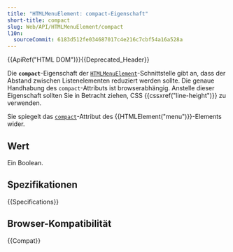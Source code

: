 ```yaml
---
title: "HTMLMenuElement: compact-Eigenschaft"
short-title: compact
slug: Web/API/HTMLMenuElement/compact
l10n:
  sourceCommit: 6183d512fe034687017c4e216c7cbf54a16a528a
---
```


{{ApiRef("HTML DOM")}}{{Deprecated_Header}}

Die **`compact`**-Eigenschaft der [`HTMLMenuElement`](/de/docs/Web/API/HTMLMenuElement)-Schnittstelle gibt an, dass der Abstand zwischen Listenelementen reduziert werden sollte. Die genaue Handhabung des `compact`-Attributs ist browserabhängig. Anstelle dieser Eigenschaft sollten Sie in Betracht ziehen, CSS {{cssxref("line-height")}} zu verwenden.

Sie spiegelt das [`compact`](/de/docs/Web/HTML/Reference/Elements/menu#compact)-Attribut des {{HTMLElement("menu")}}-Elements wider.

## Wert

Ein Boolean.

## Spezifikationen

{{Specifications}}

## Browser-Kompatibilität

{{Compat}}
